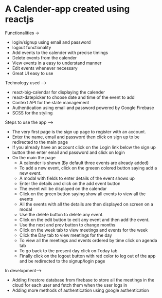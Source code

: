 # A Calender-app created using reactjs

Functionalities -> 
- login/signup using email and password 
- logout functionality
- Add events to the calender with precise timings
- Delete events from the calender
- View events in a easy to understand manner
- Edit events whenever necessary
- Great UI easy to use 

Technology used --> 
- react-big-calendar for displaying the calender 
- react-datepicker to choose date and time of the event to add 
- Context API for the state management 
- Authentication using email and password powered by Google Firebase 
- SCSS for the styling 
 
Steps to use the app -->
- The very first page is the sign up page to register with an account. 
- Enter the name, email and password then click on sign up to be redirected to the main page 
- If you already have an account click on the Login link below the sign up button then enter email and password and click on login 
- On the main the page  
    - A calender is shown (By default three events are already added) 
    - To add a new event, click on the greeen colored button saying add a new event. 
    - A modal with fields to enter details of the event shows up 
    - Enter the details and click on the add event button 
    - The event will be displayed on the calendar 
    - Click on the green button saying show all events to view all the events
    - All the events with all the details are then displayed on screen on a modal
    - Use the delete button to delete any event.
    - Click on the edit button to edit any event and then add the event.
    - Use the next and prev button to change months
    - Click on the week tab to view meetings and events for the week
    - Click the Day tab to view meetings for the day
    - To view all the meetings and events ordered by time click on agenda tab
    - To go back to the  present day click on Today tab
    - Finally click on the logout button with red color to log out of the app and be redirected to the signup/login page

In development-->

- Adding firestore database from firebase to store all the meetings in the cloud for each user and fetch them when the user logs in
- Adding more methods of authentication using google authentication



